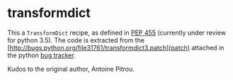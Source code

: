 transformdict
=============
This a ``TransformDict`` recipe, as defined in [PEP 455](http://legacy.python.org/dev/peps/pep-0455/) (currently under review for python 3.5).
The code is extracted from the [http://bugs.python.org/file31761/transformdict3.patch](patch) attached in the python [bug tracker](http://bugs.python.org/issue18986).

Kudos to the original author, Antoine Pitrou.
